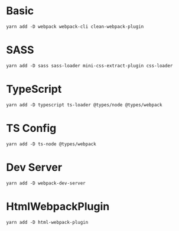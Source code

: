 # Basic
```
yarn add -D webpack webpack-cli clean-webpack-plugin
```

# SASS
```
yarn add -D sass sass-loader mini-css-extract-plugin css-loader
```

# TypeScript
```
yarn add -D typescript ts-loader @types/node @types/webpack
```

# TS Config
```
yarn add -D ts-node @types/webpack
```

# Dev Server
```
yarn add -D webpack-dev-server
```

# HtmlWebpackPlugin
```
yarn add -D html-webpack-plugin
```